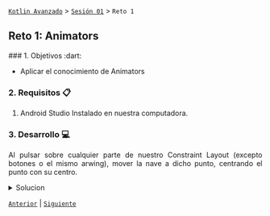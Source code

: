 

[`Kotlin Avanzado`](../../Readme.md) > [`Sesión 01`](../Readme.md) > `Reto 1`

## Reto 1: Animators

<div style="text-align: justify;">
### 1. Objetivos :dart:

- Aplicar el conocimiento de Animators

### 2. Requisitos :clipboard:

1. Android Studio Instalado en nuestra computadora.

### 3. Desarrollo :computer:

Al pulsar sobre cualquier parte de nuestro Constraint Layout (excepto botones o el mismo arwing), mover la nave a dicho punto, centrando el punto con su centro.

<details>
	<summary>Solucion</summary>


```kotlin
    private fun moveAnywhere(event: MotionEvent): Boolean{
        if (event.action == MotionEvent.ACTION_DOWN) {
            with(binding) {
                val x = event.x - arwing.width/2
                val y = event.y - arwing.height/2

                Toast.makeText(this@MainActivity, "valor: $y", Toast.LENGTH_SHORT).show()

                arwing.animate().apply {
                    x(x)
                    y(y)
                    duration = 1000
                    interpolator = AccelerateInterpolator()
                    start()
                }
            }
        }
        return true
    }
```

</details>

 



[`Anterior`](../Ejemplo-01) | [`Siguiente`](../Ejemplo-02)

</div>

